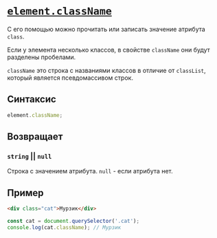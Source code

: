 # [`element.className`](../index.md)

С его помощью можно прочитать или записать значение атрибута `class`.

Если у элемента несколько классов, в свойстве `className` они будут разделены пробелами.

`className` это строка с названиями классов в отличие от `classList`, который является псевдомассивом строк.

## Синтаксис

```js
element.className;
```

## Возвращает

### `string` || `null`

Строка с значением атрибута. `null` - если атрибута нет.

## Пример

```html
<div class="cat">Мурзик</div>
```

```js
const cat = document.querySelector('.cat');
console.log(cat.className); // Мурзик
```
